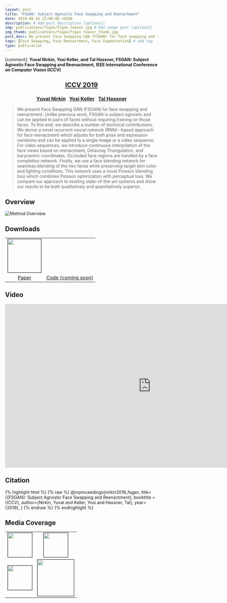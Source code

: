 ```yaml
---
layout: post
title: "FSGAN: Subject Agnostic Face Swapping and Reenactment"
date: 2019-08-16 12:00:00 +0200
description: # Add post description (optional)
img: publications/fsgan/fsgan_teaser.jpg # Add image post (optional)
img_thumb: publications/fsgan/fsgan_teaser_thumb.jpg
post_desc: We present Face Swapping GAN (FSGAN) for face swapping and reenactment. Unlike previous work, FSGAN is subject agnostic and can be applied to pairs of faces without requiring training on those faces. To this end, we describe a number of technical contributions. We derive a novel recurrent neural network (RNN)--based approach for face reenactment which adjusts for both pose and expression variations and can be applied to a single image or a video sequence. For video sequences, we introduce continuous interpolation of the face views based on reenactment, Delaunay Triangulation, and barycentric coordinates. Occluded face regions are handled by a face completion network. Finally, we use a face blending network for seamless blending of the two faces while preserving target skin color and lighting conditions. This network uses a novel Poisson blending loss which combines Poisson optimization with perceptual loss. We compare our approach to existing state-of-the-art systems and show our results to be both qualitatively and quantitatively superior.
tags: [Face Swapping, Face Reenactment, Face Segmentation] # add tag
type: publication
---
```


[comment]: **Yuval Nirkin, Yosi Keller, and Tal Hassner, FSGAN: Subject Agnostic Face Swapping and Reenactment, IEEE International Conference on Computer Vision (ICCV)**
<center><h2><a href="http://iccv2019.thecvf.com/">ICCV 2019</a></h2></center>
<center><h3>
<a href="http://nirkin.com/">Yuval Nirkin</a> &nbsp;
<a href="http://yosi-keller.narod.ru/">Yosi Keller</a> &nbsp;
<a href="https://talhassner.github.io/home/">Tal Hassner</a>
</h3></center>

>We present Face Swapping GAN (FSGAN) for face swapping and reenactment. Unlike previous work, FSGAN is subject agnostic and can be applied to pairs of faces without requiring training on those faces. To this end, we describe a number of technical contributions. We derive a novel recurrent neural network (RNN)--based approach for face reenactment which adjusts for both pose and expression variations and can be applied to a single image or a video sequence. For video sequences, we introduce continuous interpolation of the face views based on reenactment, Delaunay Triangulation, and barycentric coordinates. Occluded face regions are handled by a face completion network. Finally, we use a face blending network for seamless blending of the two faces while preserving target skin color and lighting conditions. This network uses a novel Poisson blending loss which combines Poisson optimization with perceptual loss. We compare our approach to existing state-of-the-art systems and show our results to be both qualitatively and quantitatively superior.

## Overview
![Method Overview]({{site.baseurl}}/assets/img/publications/fsgan/system.jpg)

## Downloads
<table class="download" cellspacing="10" style = "text-align:center; margin-left: auto; margin-right: auto;" border="0">
<tr>
	<td><a href="https://arxiv.org/pdf/1908.05932.pdf"><img style = "height:110px;" src="{{site.baseurl}}/assets/img/publications/fsgan/thumb_paper.jpg" border="1"></a></td>
	<td><a href="http://github.com/{{site.github}}"><i class="fa fa-github" style="font-size:96px;color:black"></i></a></td>
</tr>
<tr>
	<td><a href="https://arxiv.org/pdf/1908.05932.pdf">Paper</a></td>
	<td><a href="http://github.com/{{site.github}}">Code (coming soon)</a></td>
</tr>
</table>

## Video
<center><div class="embed-container">
  <iframe
      src="https://www.youtube.com/embed/BsITEVX6hkE"
      width="960"
      height="540"
      frameborder="0"
      allowfullscreen="">
  </iframe>
</div></center>

## Citation
{% highlight html %}
{% raw %}
@inproceedings{nirkin2019_fsgan,
  title={{FSGAN}: Subject Agnostic Face Swapping and Reenactment},
  booktitle = {ICCV},
  author={Nirkin, Yuval and Keller, Yosi and Hassner, Tal},
  year={2019},
}
{% endraw %}
{% endhighlight %}

## Media Coverage
<table class="download" cellspacing="36" style = "text-align:center; margin-left: auto; margin-right: auto;" border="0">
<tr>
	<td><a href="https://www.vice.com/en_us/article/kz4amx/fsgan-program-makes-it-even-easier-to-make-deepfakes"><img style = "height:80px;" src="{{site.baseurl}}/assets/img/publications/fsgan/media/vice_logo.png" border="1"></a></td>
	<td><a href="https://futurism.com/the-byte/system-easy-create-deepfakes"><img style = "height:80px;" src="{{site.baseurl}}/assets/img/publications/fsgan/media/futurism_logo.png" border="1"></a></td>
</tr>
<tr>	
	<td><a href="https://www.ynet.co.il/articles/0,7340,L-5569238,00.html?fbclid=IwAR3TwjTS2w6Do5pUpy8bA02FTTCYx7knroEm29USpFda94lU6v8sEawGDjY	"><img style = "height:80px;" src="{{site.baseurl}}/assets/img/publications/fsgan/media/ynet_logo.png" border="1"></a></td>
	<td><a href="https://www.youtube.com/watch?v=duo-tHbSdMk"><img style = "height:120px;" src="{{site.baseurl}}/assets/img/publications/fsgan/media/two_minute_papers_logo.jpg" border="1"></a></td>
</tr>
</table>
